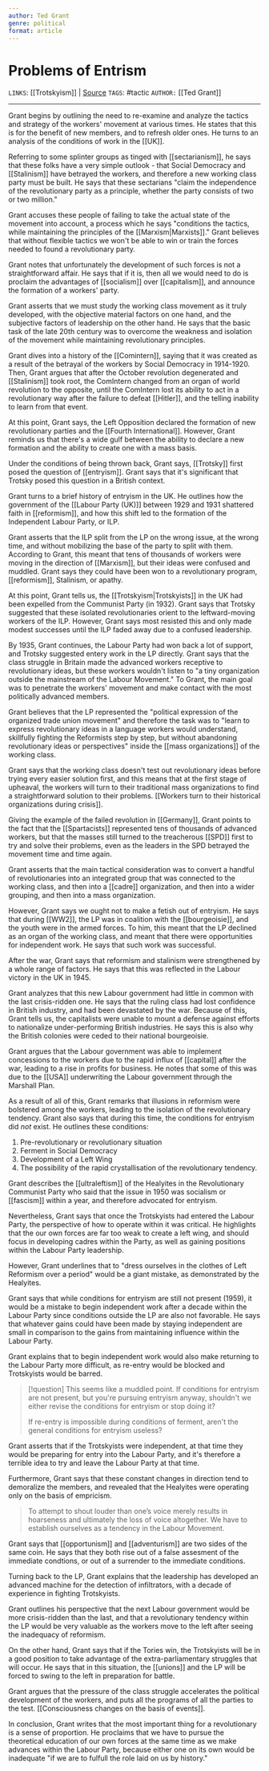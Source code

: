 ```yaml
---
author: Ted Grant
genre: political
format: article
---
```

# Problems of Entrism
`LINKS`: [[Trotskyism]] | [Source](https://www.marxists.org/archive/grant/1959/03/entrism.htm)
`TAGS`: #tactic 
`AUTHOR:` [[Ted Grant]]

---
 Grant begins by outlining the need to re-examine and analyze the tactics and strategy of the workers' movement at various times. He states that this is for the benefit of new members, and to refresh older ones. He turns to an analysis of the conditions of work in the [[UK]]. 

Referring to some splinter groups as tinged with [[sectarianism]], he says that these folks have a very simple outlook - that Social Democracy and [[Stalinism]] have betrayed the workers, and therefore a new working class party must be built. He says that these sectarians "claim the independence of the revolutionary party as a principle, whether the party consists of two or two million."

Grant accuses these people of failing to take the actual state of the movement into account, a process which he says "conditions the tactics, while maintaining the principles of the [[Marxism|Marxists]]." Grant believes that without flexible tactics we won't be able to win or train the forces needed to found a revolutionary party.

Grant notes that unfortunately the development of such forces is not a straightforward affair. He says that if it is, then all we would need to do is proclaim the advantages of [[socialism]] over [[capitalism]], and announce the formation of a workers' party.

Grant asserts that we must study the working class movement as it truly developed, with the objective material factors on one hand, and the subjective factors of leadership on the other hand. He says that the basic task of the late 20th century was to overcome the weakness and isolation of the movement while maintaining revolutionary principles. 

Grant dives into a history of the [[Comintern]], saying that it was created as a result of the betrayal of the workers by Social Democracy in 1914-1920. Then, Grant argues that after the October revolution degenerated and [[Stalinism]] took root, the ComIntern changed from an organ of world revolution to the opposite, until the ComIntern lost its ability to act in a revolutionary way after the failure to defeat [[Hitler]], and the telling inability to learn from that event.

At this point, Grant says, the Left Opposition declared the formation of new revolutionary parties and the [[Fourth International]]. However, Grant reminds us that there's a wide gulf between the ability to declare a new formation and the ability to create one with a mass basis. 

Under the conditions of being thrown back, Grant says, [[Trotsky]] first posed the question of [[entryism]]. Grant says that it's significant that Trotsky posed this question in a British context.

Grant turns to a brief history of entryism in the UK. He outlines how the government of the [[Labour Party (UK)]] between 1929 and 1931 shattered faith in [[reformism]], and how this shift led to the formation of the Independent Labour Party, or ILP. 

Grant asserts that the ILP split from the LP on the wrong issue, at the wrong time, and without mobilizing the base of the party to split with them. According to Grant, this meant that tens of thousands of workers were moving in the direction of [[Marxism]], but their ideas were confused and muddled. Grant says they could have been won to a revolutionary program, [[reformism]], Stalinism, or apathy.

At this point, Grant tells us, the [[Trotskyism|Trotskyists]] in the UK had been expelled from the Communist Party (in 1932). Grant says that Trotsky suggested that these isolated revolutionaries orient to the leftward-moving workers of the ILP. However, Grant says most resisted this and only made modest successes until the ILP faded away due to a confused leadership.

By 1935, Grant continues, the Labour Party had won back a lot of support, and Trotsky suggested entery work in the LP directly. Grant says that the class struggle in Britain made the advanced workers receptive to revolutionary ideas, but these workers wouldn't listen to "a tiny organization outside the mainstream of the Labour Movement." To Grant, the main goal was to penetrate the workers' movement and make contact with the most politically advanced members. 

Grant believes that the LP represented the "political expression of the organized trade union movement" and therefore the task was to "learn to express revolutionary ideas in a language workers would understand, skillfully fighting the Reformists step by step, but without abandoning revolutionary ideas or perspectives" inside the [[mass organizations]] of the working class. 

Grant says that the working class doesn't test out revolutionary ideas before trying every easier solution first, and this means that at the first stage of upheaval, the workers will turn to their traditional mass organizations to find a straightforward solution to their problems. [[Workers turn to their historical organizations during crisis]]. 

Giving the example of the failed revolution in [[Germany]], Grant points to the fact that the [[Spartacists]] represented tens of thousands of advanced workers, but that the masses still turned to the treacherous [[SPD]] first to try and solve their problems, even as the leaders in the SPD betrayed the movement time and time again.

Grant asserts that the main tactical consideration was to convert a handful of revolutionaries into an integrated group that was connected to the working class, and then into a [[cadre]] organization, and then into a wider grouping, and then into a mass organization. 

However, Grant says we ought not to make a fetish out of entryism. He says that during [[WW2]], the LP was in coalition with the [[bourgeoisie]], and the youth were in the armed forces. To him, this meant that the LP declined as an organ of the working class, and meant that there were opportunities for independent work. He says that such work was successful.

After the war, Grant says that reformism and stalinism were strengthened by a whole range of factors. He says that this was reflected in the Labour victory in the UK in 1945.

Grant analyzes that this new Labour government had little in common with the last crisis-ridden one. He says that the ruling class had lost confidence in British industry, and had been devastated by the war. Because of this, Grant tells us, the capitalists were unable to mount a defense against efforts to nationalize under-performing British industries. He says this is also why the British colonies were ceded to their national bourgeoisie. 

Grant argues that the Labour government was able to implement concessions to the workers due to the rapid influx of [[capital]] after the war, leading to a rise in profits for business. He notes that some of this was due to the [[USA]] underwriting the Labour government through the Marshall Plan. 

As a result of all of this, Grant remarks that illusions in reformism were bolstered among the workers, leading to the isolation of the revolutionary tendency. Grant also says that during this time, the conditions for entryism did *not* exist. He outlines these conditions:

1. Pre-revolutionary or revolutionary situation
2. Ferment in Social Democracy
3. Development of a Left Wing
4. The possibility of the rapid crystallisation of the revolutionary tendency. 

Grant describes the [[ultraleftism]] of the Healyites in the Revolutionary Communist Party who said that the issue in 1950 was socialism or [[fascism]] within a year, and therefore advocated for entryism. 

Nevertheless, Grant says that once the Trotskyists had entered the Labour Party, the perspective of how to operate within it was critical. He highlights that the our own forces are far too weak to create a left wing, and should focus in developing cadres within the Party, as well as gaining positions within the Labour Party leadership. 

However, Grant underlines that to "dress ourselves in the clothes of Left Reformism over a period" would be a giant mistake, as demonstrated by the Healyites. 

Grant says that while conditions for entryism are still not present (1959), it would be a mistake to begin independent work after a decade within the Labour Party since conditions outside the LP are also not favorable. He says that whatever gains could have been made by staying independent are small in comparison to the gains from maintaining influence within the Labour Party. 

Grant explains that to begin independent work would also make returning to the Labour Party more difficult, as re-entry would be blocked and Trotskyists would be barred. 

> [!question]
> This seems like a muddled point. If conditions for entryism are not present, but you're pursuing entryism anyway, shouldn't we either revise the conditions for entryism or stop doing it?
> 
> If re-entry is impossible during conditions of ferment, aren't the general conditions for entryism useless?

Grant asserts that if the Trotskyists were independent, at that time they would be preparing for entry into the Labour Party, and it's therefore a terrible idea to try and leave the Labour Party at that time. 

Furthermore, Grant says that these constant changes in direction tend to demoralize the members, and revealed that the Healyites were operating only on the basis of empricism. 

> To attempt to shout louder than one’s voice merely results in hoarseness and ultimately the loss of voice altogether. We have to establish ourselves as a tendency in the Labour Movement.

Grant says that [[opportunism]] and [[adventurism]] are two sides of the same coin. He says that they both rise out of a false assesment of the immediate condtions, or out of a surrender to the immediate conditions. 

Turning back to the LP, Grant explains that the leadership has developed an advanced machine for the detection of infiltrators, with a decade of experience in fighting Trotskyists. 

Grant outlines his perspective that the next Labour government would be more crisis-ridden than the last, and that a revolutionary tendency within the LP would be very valuable as the workers move to the left after seeing the inadequacy of reformism. 

On the other hand, Grant says that if the Tories win, the Trotskyists will be in a good position to take advantage of the extra-parliamentary struggles that will occur. He says that in this situation, the [[unions]] and the LP will be forced to swing to the left in preparation for battle. 

Grant argues that the pressure of the class struggle accelerates the political development of the workers, and puts all the programs of all the parties to the test. [[Consciousness changes on the basis of events]]. 

In conclusion, Grant writes that the most important thing for a revolutionary is a sense of proportion. He proclaims that we have to pursue the theoretical education of our own forces at the same time as we make advances within the Labour Party, because either one on its own would be inadequate "if we are to fulfull the role laid on us by history."